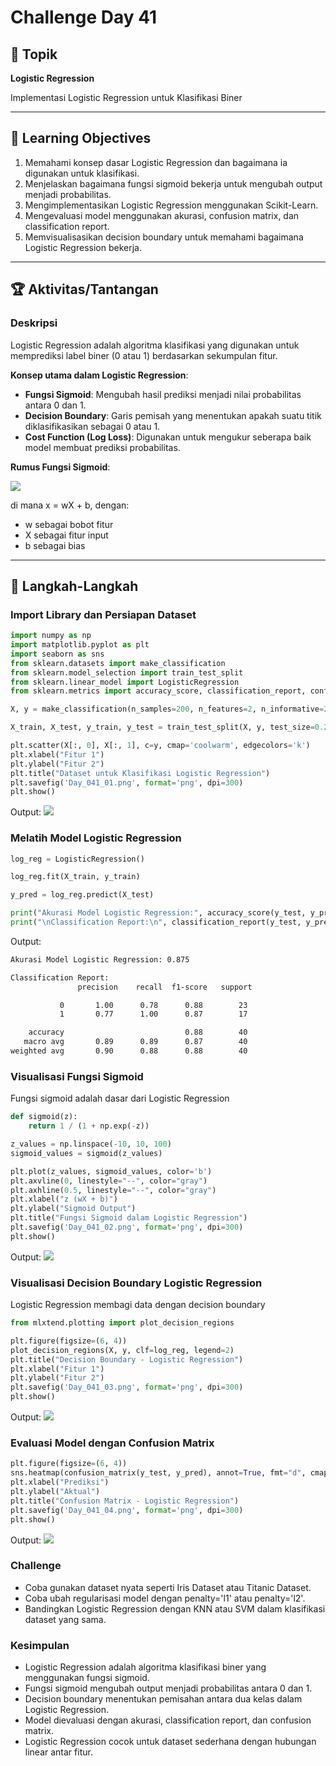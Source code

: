 # Challenge Day 41

## 📝 Topik
**Logistic Regression**

Implementasi Logistic Regression untuk Klasifikasi Biner

---

## 🎯 Learning Objectives
1. Memahami konsep dasar Logistic Regression dan bagaimana ia digunakan untuk klasifikasi.
2. Menjelaskan bagaimana fungsi sigmoid bekerja untuk mengubah output menjadi probabilitas.
3. Mengimplementasikan Logistic Regression menggunakan Scikit-Learn.
4. Mengevaluasi model menggunakan akurasi, confusion matrix, dan classification report.
5. Memvisualisasikan decision boundary untuk memahami bagaimana Logistic Regression bekerja.

---

## 🏆 Aktivitas/Tantangan

### Deskripsi
Logistic Regression adalah algoritma klasifikasi yang digunakan untuk memprediksi label biner (0 atau 1) berdasarkan sekumpulan fitur.

**Konsep utama dalam Logistic Regression**:

- **Fungsi Sigmoid**: Mengubah hasil prediksi menjadi nilai probabilitas antara 0 dan 1.
- **Decision Boundary**: Garis pemisah yang menentukan apakah suatu titik diklasifikasikan sebagai 0 atau 1.
- **Cost Function (Log Loss)**: Digunakan untuk mengukur seberapa baik model membuat prediksi probabilitas.

**Rumus Fungsi Sigmoid**:

<img src="https://github.com/rohmanurnr/100-Days-of-Python-ML-AI/blob/main/Day%20041/Day_041_05.jpg" width=”500”>

di mana x = wX + b, dengan:

- w sebagai bobot fitur
- X sebagai fitur input
- b sebagai bias


---
## 🚀 Langkah-Langkah

### Import Library dan Persiapan Dataset
```python
import numpy as np
import matplotlib.pyplot as plt
import seaborn as sns
from sklearn.datasets import make_classification
from sklearn.model_selection import train_test_split
from sklearn.linear_model import LogisticRegression
from sklearn.metrics import accuracy_score, classification_report, confusion_matrix

X, y = make_classification(n_samples=200, n_features=2, n_informative=2, n_redundant=0, n_repeated=0, n_classes=2, n_clusters_per_class=1, random_state=42)

X_train, X_test, y_train, y_test = train_test_split(X, y, test_size=0.2, random_state=42)

plt.scatter(X[:, 0], X[:, 1], c=y, cmap='coolwarm', edgecolors='k')
plt.xlabel("Fitur 1")
plt.ylabel("Fitur 2")
plt.title("Dataset untuk Klasifikasi Logistic Regression")
plt.savefig('Day_041_01.png', format='png', dpi=300)
plt.show()
```
Output:
<img src="https://github.com/rohmanurnr/100-Days-of-Python-ML-AI/blob/main/Day%20041/Day_041_01.png" width=”500”>

### Melatih Model Logistic Regression
```python
log_reg = LogisticRegression()

log_reg.fit(X_train, y_train)

y_pred = log_reg.predict(X_test)

print("Akurasi Model Logistic Regression:", accuracy_score(y_test, y_pred))
print("\nClassification Report:\n", classification_report(y_test, y_pred))
```
Output:
```bash
Akurasi Model Logistic Regression: 0.875

Classification Report:
               precision    recall  f1-score   support

           0       1.00      0.78      0.88        23
           1       0.77      1.00      0.87        17

    accuracy                           0.88        40
   macro avg       0.89      0.89      0.87        40
weighted avg       0.90      0.88      0.88        40
```

### Visualisasi Fungsi Sigmoid
Fungsi sigmoid adalah dasar dari Logistic Regression
```python
def sigmoid(z):
    return 1 / (1 + np.exp(-z))

z_values = np.linspace(-10, 10, 100)
sigmoid_values = sigmoid(z_values)

plt.plot(z_values, sigmoid_values, color='b')
plt.axvline(0, linestyle="--", color="gray")
plt.axhline(0.5, linestyle="--", color="gray")
plt.xlabel("z (wX + b)")
plt.ylabel("Sigmoid Output")
plt.title("Fungsi Sigmoid dalam Logistic Regression")
plt.savefig('Day_041_02.png', format='png', dpi=300)
plt.show()
```
Output:
<img src="https://github.com/rohmanurnr/100-Days-of-Python-ML-AI/blob/main/Day%20041/Day_041_02.png" width=”500”>

### Visualisasi Decision Boundary Logistic Regression
Logistic Regression membagi data dengan decision boundary
```python
from mlxtend.plotting import plot_decision_regions

plt.figure(figsize=(6, 4))
plot_decision_regions(X, y, clf=log_reg, legend=2)
plt.title("Decision Boundary - Logistic Regression")
plt.xlabel("Fitur 1")
plt.ylabel("Fitur 2")
plt.savefig('Day_041_03.png', format='png', dpi=300)
plt.show()
```
Output:
<img src="https://github.com/rohmanurnr/100-Days-of-Python-ML-AI/blob/main/Day%20041/Day_041_03.png" width=”500”>

### Evaluasi Model dengan Confusion Matrix
```python
plt.figure(figsize=(6, 4))
sns.heatmap(confusion_matrix(y_test, y_pred), annot=True, fmt="d", cmap="Blues")
plt.xlabel("Prediksi")
plt.ylabel("Aktual")
plt.title("Confusion Matrix - Logistic Regression")
plt.savefig('Day_041_04.png', format='png', dpi=300)
plt.show()
```
Output:
<img src="https://github.com/rohmanurnr/100-Days-of-Python-ML-AI/blob/main/Day%20041/Day_041_04.png" width=”500”>

### Challenge
- Coba gunakan dataset nyata seperti Iris Dataset atau Titanic Dataset.
- Coba ubah regularisasi model dengan penalty='l1' atau penalty='l2'.
- Bandingkan Logistic Regression dengan KNN atau SVM dalam klasifikasi dataset yang sama.

### Kesimpulan 
- Logistic Regression adalah algoritma klasifikasi biner yang menggunakan fungsi sigmoid.
- Fungsi sigmoid mengubah output menjadi probabilitas antara 0 dan 1.
- Decision boundary menentukan pemisahan antara dua kelas dalam Logistic Regression.
- Model dievaluasi dengan akurasi, classification report, dan confusion matrix.
- Logistic Regression cocok untuk dataset sederhana dengan hubungan linear antar fitur.
